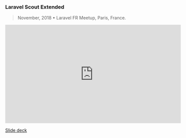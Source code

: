 ### Laravel Scout Extended
> November, 2018 • Laravel FR Meetup, Paris, France.

<p class="text-center">
    <iframe width="560" height="315" src="https://www.youtube.com/embed/2Jy_4sL9Iug" frameborder="0" allow="autoplay; encrypted-media" allowfullscreen></iframe>
</p>

<a href="https://speakerdeck.com/nunomaduro/laravel-scout-extended" target="_blank">Slide deck</a>

